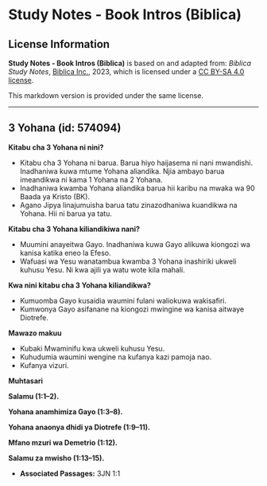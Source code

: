 # Study Notes - Book Intros (Biblica)

## License Information

**Study Notes - Book Intros (Biblica)** is based on and adapted from: _Biblica Study Notes_, [Biblica Inc.](https://www.biblica.com/), 2023, which is licensed under a [CC BY-SA 4.0 license](https://creativecommons.org/licenses/by-sa/4.0/legalcode.en).

This markdown version is provided under the same license.



--------------------------------

## 3 Yohana (id: 574094)

**Kitabu cha 3 Yohana ni nini?**

* Kitabu cha 3 Yohana ni barua. Barua hiyo haijasema ni nani mwandishi. Inadhaniwa kuwa mtume Yohana aliandika. Njia ambayo barua imeandikwa ni kama 1 Yohana na 2 Yohana.
* Inadhaniwa kwamba Yohana aliandika barua hii karibu na mwaka wa 90 Baada ya Kristo (BK).
* Agano Jipya linajumuisha barua tatu zinazodhaniwa kuandikwa na Yohana. Hii ni barua ya tatu.

**Kitabu cha 3 Yohana kiliandikiwa nani?**

* Muumini anayeitwa Gayo. Inadhaniwa kuwa Gayo alikuwa kiongozi wa kanisa katika eneo la Efeso.
* Wafuasi wa Yesu wanatambua kwamba 3 Yohana inashiriki ukweli kuhusu Yesu. Ni kwa ajili ya watu wote kila mahali.

**Kwa nini kitabu cha 3 Yohana kiliandikwa?**

* Kumuomba Gayo kusaidia waumini fulani waliokuwa wakisafiri.
* Kumwonya Gayo asifanane na kiongozi mwingine wa kanisa aitwaye Diotrefe.

**Mawazo makuu**

* Kubaki Mwaminifu kwa ukweli kuhusu Yesu.
* Kuhudumia waumini wengine na kufanya kazi pamoja nao.
* Kufanya vizuri.

**Muhtasari**

**Salamu (1:1–2\).**

**Yohana anamhimiza Gayo (1:3–8\).**

**Yohana anaonya dhidi ya Diotrefe (1:9–11\).**

**Mfano mzuri wa Demetrio (1:12\).**

**Salamu za mwisho (1:13–15\).**

* **Associated Passages:** 3JN 1:1

